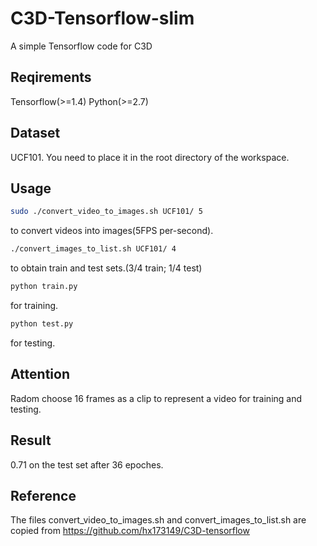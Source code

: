 # C3D-Tensorflow-slim
A simple Tensorflow code for C3D
## Reqirements
Tensorflow(>=1.4)
Python(>=2.7)
## Dataset
UCF101. You need to place it in the root directory of the workspace.
## Usage
```Bash
sudo ./convert_video_to_images.sh UCF101/ 5
```
to convert videos into images(5FPS per-second).
```Bash
./convert_images_to_list.sh UCF101/ 4
```
to obtain train and test sets.(3/4 train; 1/4 test)
```Bash
python train.py
```
for training.
```Bash
python test.py
```
for testing.
## Attention
Radom choose 16 frames as a clip to represent a video for training and testing.
## Result
0.71 on the test set after 36 epoches.
## Reference
The files convert_video_to_images.sh and convert_images_to_list.sh are copied from https://github.com/hx173149/C3D-tensorflow
